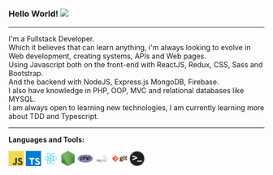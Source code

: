   ### Hello World!  <img src="https://github.com/TheDudeThatCode/TheDudeThatCode/blob/master/Assets/Earth.gif" width="24px">

---- 


I'm a Fullstack Developer. <br/>
Which it believes that can learn anything, i'm always looking to evolve in Web development, creating systems, APIs and Web pages.<br/>
Using Javascript both on the front-end with ReactJS, Redux, CSS, Sass and Bootstrap.<br/>
And the backend with NodeJS, Express.js MongoDB, Firebase. <br/>
I also have knowledge in PHP, OOP, MVC and relational databases like MYSQL.<br/>
I am always open to learning new technologies, I am currently learning more about TDD and Typescript.</br>


----

**Languages and Tools:**  

<code><img height="30" src="https://raw.githubusercontent.com/github/explore/80688e429a7d4ef2fca1e82350fe8e3517d3494d/topics/javascript/javascript.png"></code>
<code><img height="30" src="https://raw.githubusercontent.com/github/explore/80688e429a7d4ef2fca1e82350fe8e3517d3494d/topics/typescript/typescript.png"></code>
<code><img height="30" src="https://raw.githubusercontent.com/github/explore/80688e429a7d4ef2fca1e82350fe8e3517d3494d/topics/react/react.png"></code>
<code><img height="30" src="https://raw.githubusercontent.com/github/explore/80688e429a7d4ef2fca1e82350fe8e3517d3494d/topics/nodejs/nodejs.png"></code>
<code><img height="30" src="https://raw.githubusercontent.com/github/explore/80688e429a7d4ef2fca1e82350fe8e3517d3494d/topics/php/php.png"></code>
<code><img height="30" src="https://raw.githubusercontent.com/github/explore/80688e429a7d4ef2fca1e82350fe8e3517d3494d/topics/mysql/mysql.png"></code>
<code><img height="30" src="https://raw.githubusercontent.com/github/explore/80688e429a7d4ef2fca1e82350fe8e3517d3494d/topics/git/git.png"></code>
<code><img height="30" src="https://raw.githubusercontent.com/github/explore/80688e429a7d4ef2fca1e82350fe8e3517d3494d/topics/terminal/terminal.png"></code>


   


[//]: <![Thiagomedina GitHub Stats](https://github-readme-stats.vercel.app/api?username=thiagomedina&show_icons=true)>
